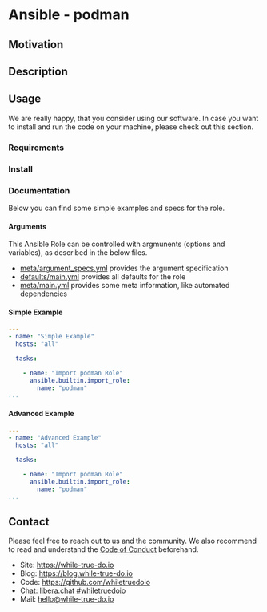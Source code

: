 <!--
reference: https://www.makeareadme.com/
reference: https://commonmark.org/
-->

# Ansible - podman

<!-- Short Description -->

## Motivation

<!-- TODO: Motivation

This section describes the motivation to create the Ansible Role and why it is
needed.
-->

## Description

<!-- TODO: Description

This section describes the role. Which software or configuration is automated
and how does this role help?
-->

## Usage

We are really happy, that you consider using our software. In case you want to
install and run the code on your machine, please check out this section.

### Requirements

<!-- TODO: Requirements

This section describes what one needs to run the code in production.

Please mention all dependencies on the control node and/or managed node. Please
also check, if a special Ansible Version is needed on the control node.

Lastly, if your role depends on another role or collection, please maintain the
requirements.yml and provide an installation example.

```shell
# Install required roles and collections

$ ansible-galaxy install -r requirements.yml
```
-->

### Install

<!-- TODO: Install

This section describes how to install the Ansible Role. Please link the proper
collection, if the role is bundled in one.
-->

### Documentation

Below you can find some simple examples and specs for the role.

<!-- TODO: Documentation

This section describes how to use the Ansible Role. Please provide at least an
introduction sentence, an example and link to special files like meta/main.yml,
meta/argument_specs.yml or defaults/main.yml.
-->

#### Arguments

This Ansible Role can be controlled with argmunents (options and variables), as
described in the below files.

- [meta/argument_specs.yml](meta/argument_specs.yml) provides the argument
  specification
- [defaults/main.yml](defaults/main.yml) provides all defaults for the role
- [meta/main.yml](meta/main.yml) provides some meta information, like automated
  dependencies

#### Simple Example

<!-- Description for the simple example. -->

```yaml
---
- name: "Simple Example"
  hosts: "all"

  tasks:

    - name: "Import podman Role"
      ansible.builtin.import_role:
        name: "podman"
...
```

#### Advanced Example

<!-- Description for the advanced example. -->

```yaml
---
- name: "Advanced Example"
  hosts: "all"

  tasks:

    - name: "Import podman Role"
      ansible.builtin.import_role:
        name: "podman"
...
```

## Contact

Please feel free to reach out to us and the community. We also recommend to read
and understand the
[Code of Conduct](https://github.com/whiletruedoio/.github/blob/main/docs/CODE_OF_CONDUCT.md)
beforehand.

- Site: <https://while-true-do.io>
- Blog: <https://blog.while-true-do.io>
- Code: <https://github.com/whiletruedoio>
- Chat: [libera.chat #whiletruedoio](https://web.libera.chat/gamja/#whiletruedo)
- Mail: [hello@while-true-do.io](mailto:hello@while-true-do.io)
